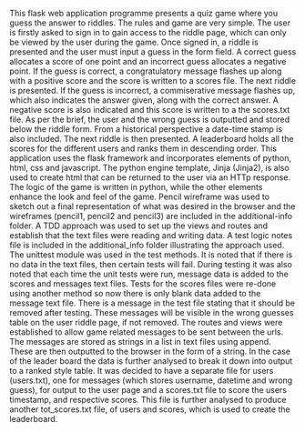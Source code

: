 This flask web application programme presents a quiz game where you guess the answer to riddles. The rules
and game are very simple. The user is firstly asked to sign in to gain access to the riddle page, which 
can only be viewed by the user during the game. Once signed in, a riddle is presented and the user must 
input a guess in the form field. A correct guess allocates a score of one point and an incorrect guess 
allocates a negative point.
If the guess is correct, a congratulatory message flashes up along with a positive score and the score is
written to a scores file. The next riddle is presented.
If the guess is incorrect, a commiserative message flashes up, which also indicates the answer given, along
with the correct answer. A negative score is also indicated and this score is written to a the scores.txt 
file. As per the brief, the user and the wrong guess is outputted and stored below the riddle form. From 
a historical perspective a date-time stamp is also included. The next riddle is then presented.
A leaderboard holds all the scores for the different users and ranks them in descending order.
This application uses the flask framework and incorporates elements of python,  html, css and javascript. 
The python engine template, Jinja (Jinja2), is also used to create html that can be returned to the 
user via an HTTp response. The logic of the game is written in python, while the other elements enhance 
the look and feel of the game.
Pencil wireframe was used to sketch out a final representation of what was desired in the browser and the
wireframes (pencil1, pencil2 and pencil3) are included in the additional-info folder.
A TDD approach was used to set up the views and routes and establish that the text files were reading and
writing data. A test logic notes file is included in the additional_info folder illustrating the approach
used. The unittest module was used in the test methods. It is noted that if there is no data in the 
text files, then certain tests will fail. During testing it was also noted that each time the unit tests 
were run, message data is added to the scores and messages text files. Tests for the scores files were
re-done using another method so now there is only blank data added to the message text file. There is a 
message in the test file stating that it should be removed after testing. These messages will be visible
in the wrong guesses table on the user riddle page, if not removed.
The routes and views were established to allow game related messages to be sent between the urls. The 
messages are stored as strings in a list in text files using append. These are then outputted to the 
browser in the form of a string. In the case of the leader board the data is further analysed to break 
it down into output to a ranked style table. It was decided to have a separate file for users (users.txt), 
one for messages (which stores username, datetime and wrong guess), for output to the user page and a 
scores.txt file to score the users timestamp, and respective scores. This file is further analysed to produce 
another tot_scores.txt file, of users and scores, which is used to create the leaderboard.
